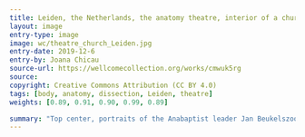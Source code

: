 ```yaml
---
title: Leiden, the Netherlands, the anatomy theatre, interior of a church, town weighing establishment and portraits. 
layout: image
entry-type: image
image: wc/theatre_church_Leiden.jpg
entry-date: 2019-12-6
entry-by: Joana Chicau
source-url: https://wellcomecollection.org/works/cmwuk5rg
source:
copyright: Creative Commons Attribution (CC BY 4.0) 
tags: [body, anatomy, dissection, Leiden, theatre]
weights: [0.89, 0.91, 0.90, 0.99, 0.89]

summary: "Top center, portraits of the Anabaptist leader Jan Beukelszoon ('Iohan Bocold rex Anabapt') and one of his wives ('Elisa Johan[nis] uxor regina'). Line engraving."
---
```

